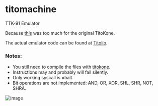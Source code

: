 # titomachine
TTK-91 Emulator

Because [this](https://gist.github.com/sevonj/9e10a2ff824b5348ae5d32048b7fb38d) was too much for the original TitoKone.

The actual emulator code can be found at [Titolib](https://github.com/sevonj/titolib).

### Notes:
- You still need to compile the files with [titokone](https://www.cs.helsinki.fi/group/titokone/).
- Instructions may and probably will fail silently.
- Only working syscall is =halt.
- Bit operations are not implemented: AND, OR, XOR, SHL, SHR, NOT, SHRA.

![image](https://user-images.githubusercontent.com/100710152/208188638-4024ce86-79b6-468e-9210-18852bad342c.png)
